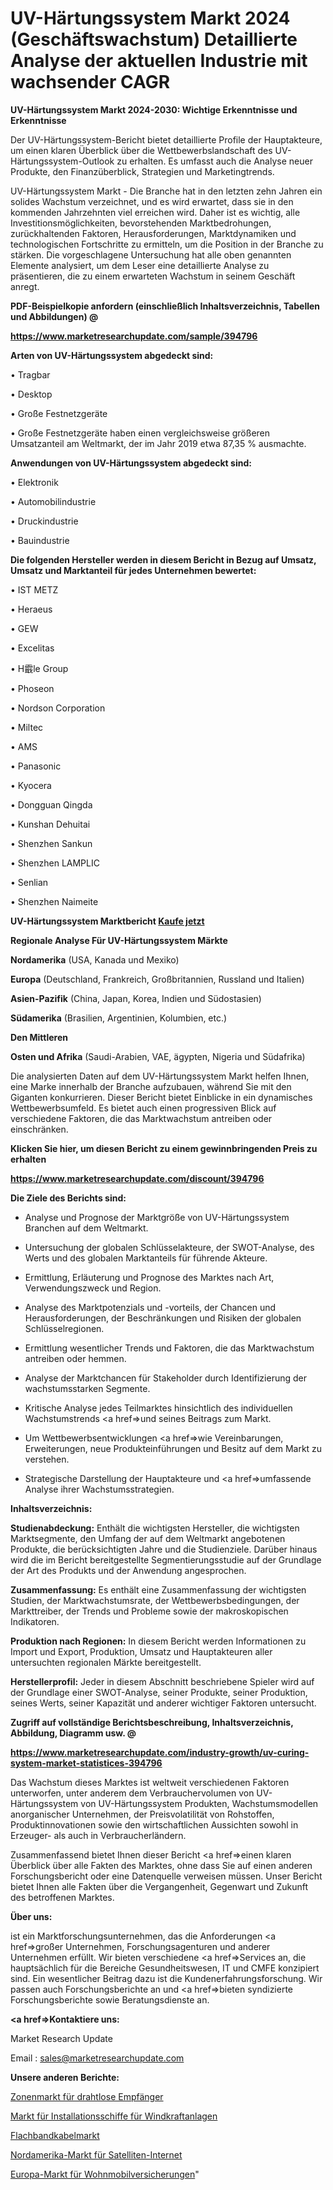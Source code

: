 # UV-Härtungssystem Markt 2024 (Geschäftswachstum) Detaillierte Analyse der aktuellen Industrie mit wachsender CAGR

<strong>UV-Härtungssystem Markt 2024-2030: Wichtige Erkenntnisse und Erkenntnisse</strong>

Der UV-Härtungssystem-Bericht bietet detaillierte Profile der Hauptakteure, um einen klaren Überblick über die Wettbewerbslandschaft des UV-Härtungssystem-Outlook zu erhalten. Es umfasst auch die Analyse neuer Produkte, den Finanzüberblick, Strategien und Marketingtrends.

UV-Härtungssystem Markt - Die Branche hat in den letzten zehn Jahren ein solides Wachstum verzeichnet, und es wird erwartet, dass sie in den kommenden Jahrzehnten viel erreichen wird. Daher ist es wichtig, alle Investitionsmöglichkeiten, bevorstehenden Marktbedrohungen, zurückhaltenden Faktoren, Herausforderungen, Marktdynamiken und technologischen Fortschritte zu ermitteln, um die Position in der Branche zu stärken. Die vorgeschlagene Untersuchung hat alle oben genannten Elemente analysiert, um dem Leser eine detaillierte Analyse zu präsentieren, die zu einem erwarteten Wachstum in seinem Geschäft anregt.



<strong><b>PDF-Beispielkopie anfordern (einschließlich Inhaltsverzeichnis, Tabellen und Abbildungen) @ </b></strong>

<strong><a href=https://www.marketresearchupdate.com/sample/394796>

<strong>https://www.marketresearchupdate.com/sample/394796</u></a></strong></strong>



<strong>Arten von UV-Härtungssystem abgedeckt sind:</strong>

• Tragbar

• Desktop

• Große Festnetzgeräte

• Große Festnetzgeräte haben einen vergleichsweise größeren Umsatzanteil am Weltmarkt, der im Jahr 2019 etwa 87,35 % ausmachte.



<strong>Anwendungen von UV-Härtungssystem abgedeckt sind:</strong>

• Elektronik

• Automobilindustrie

• Druckindustrie

• Bauindustrie



<strong>Die folgenden Hersteller werden in diesem Bericht in Bezug auf Umsatz, Umsatz und Marktanteil für jedes Unternehmen bewertet:</strong>

• IST METZ

• Heraeus

• GEW

• Excelitas

• H霵le Group

• Phoseon

• Nordson Corporation

• Miltec

• AMS

• Panasonic

• Kyocera

• Dongguan Qingda

• Kunshan Dehuitai

• Shenzhen Sankun

• Shenzhen LAMPLIC

• Senlian

• Shenzhen Naimeite



<strong>UV-Härtungssystem Marktbericht <a href=https://www.marketresearchupdate.com/buynow/394796>Kaufe jetzt</a></strong>



<strong>Regionale Analyse Für UV-Härtungssystem Märkte</strong>



<strong>Nordamerika</strong> (USA, Kanada und Mexiko)



<strong>Europa</strong> (Deutschland, Frankreich, Großbritannien, Russland und Italien)



<strong>Asien-Pazifik</strong> (China, Japan, Korea, Indien und Südostasien)



<strong>Südamerika</strong> (Brasilien, Argentinien, Kolumbien, etc.)



<strong>Den Mittleren</strong> 

<strong>Osten und Afrika</strong> (Saudi-Arabien, VAE, ägypten, Nigeria und Südafrika)

Die analysierten Daten auf dem UV-Härtungssystem Markt helfen Ihnen, eine Marke innerhalb der Branche aufzubauen, während Sie mit den Giganten konkurrieren. Dieser Bericht bietet Einblicke in ein dynamisches Wettbewerbsumfeld. Es bietet auch einen progressiven Blick auf verschiedene Faktoren, die das Marktwachstum antreiben oder einschränken.



<strong>Klicken Sie hier, um diesen Bericht zu einem gewinnbringenden Preis zu erhalten
</strong>

<strong><a href=https://www.marketresearchupdate.com/discount/394796>https://www.marketresearchupdate.com/discount/394796</b></u></strong></a>



<strong>Die Ziele des Berichts sind:</strong>

- Analyse und Prognose der Marktgröße von UV-Härtungssystem Branchen auf dem Weltmarkt.

- Untersuchung der globalen Schlüsselakteure, der SWOT-Analyse, des Werts und des globalen Marktanteils für führende Akteure.

- Ermittlung, Erläuterung und Prognose des Marktes nach Art, Verwendungszweck und Region.

- Analyse des Marktpotenzials und -vorteils, der Chancen und Herausforderungen, der Beschränkungen und Risiken der globalen Schlüsselregionen.

- Ermittlung wesentlicher Trends und Faktoren, die das Marktwachstum antreiben oder hemmen.

- Analyse der Marktchancen für Stakeholder durch Identifizierung der wachstumsstarken Segmente.

- Kritische Analyse jedes Teilmarktes hinsichtlich des individuellen Wachstumstrends <a href=>und</a> seines Beitrags zum Markt.

- Um Wettbewerbsentwicklungen <a href=>wie</a> Vereinbarungen, Erweiterungen, neue Produkteinführungen und Besitz auf dem Markt zu verstehen.

- Strategische Darstellung der Hauptakteure und <a href=>umfas</a>sende Analyse ihrer Wachstumsstrategien.



<strong>Inhaltsverzeichnis:</strong>



<strong>Studienabdeckung:</strong> Enthält die wichtigsten Hersteller, die wichtigsten Marktsegmente, den Umfang der auf dem Weltmarkt angebotenen Produkte, die berücksichtigten Jahre und die Studienziele. Darüber hinaus wird die im Bericht bereitgestellte Segmentierungsstudie auf der Grundlage der Art des Produkts und der Anwendung angesprochen.



<strong>Zusammenfassung:</strong> Es enthält eine Zusammenfassung der wichtigsten Studien, der Marktwachstumsrate, der Wettbewerbsbedingungen, der Markttreiber, der Trends und Probleme sowie der makroskopischen Indikatoren.



<strong>Produktion nach Regionen:</strong> In diesem Bericht werden Informationen zu Import und Export, Produktion, Umsatz und Hauptakteuren aller untersuchten regionalen Märkte bereitgestellt.



<strong>Herstellerprofil:</strong> Jeder in diesem Abschnitt beschriebene Spieler wird auf der Grundlage einer SWOT-Analyse, seiner Produkte, seiner Produktion, seines Werts, seiner Kapazität und anderer wichtiger Faktoren untersucht.



<strong><b>Zugriff auf vollständige Berichtsbeschreibung, Inhaltsverzeichnis, Abbildung, Diagramm usw. @ </b></strong>

<strong><a href=https://www.marketresearchupdate.com/industry-growth/uv-curing-system-market-statistices-394796>https://www.marketresearchupdate.com/industry-growth/uv-curing-system-market-statistices-394796</a></strong>

Das Wachstum dieses Marktes ist weltweit verschiedenen Faktoren unterworfen, unter anderem dem Verbrauchervolumen von UV-Härtungssystem von UV-Härtungssystem Produkten, Wachstumsmodellen anorganischer Unternehmen, der Preisvolatilität von Rohstoffen, Produktinnovationen sowie den wirtschaftlichen Aussichten sowohl in Erzeuger- als auch in Verbraucherländern.

Zusammenfassend bietet Ihnen dieser Bericht <a href=>einen</a> klaren Überblick über alle Fakten des Marktes, ohne dass Sie auf einen anderen Forschungsbericht oder eine Datenquelle verweisen müssen. Unser Bericht bietet Ihnen alle Fakten über die Vergangenheit, Gegenwart und Zukunft des betroffenen Marktes.



<strong>Über uns:</strong>

 ist ein Marktforschungsunternehmen, das die Anforderungen <a href=>großer</a> Unternehmen, Forschungsagenturen und anderer Unternehmen erfüllt. Wir bieten verschiedene <a href=>Services</a> an, die hauptsächlich für die Bereiche Gesundheitswesen, IT und CMFE konzipiert sind. Ein wesentlicher Beitrag dazu ist die Kundenerfahrungsforschung. Wir passen auch Forschungsberichte an und <a href=>bieten</a> syndizierte Forschungsberichte sowie Beratungsdienste an.



<strong><a href=>Kontaktiere uns:</a></strong>

Market Research Update

Email : sales@marketresearchupdate.com



<strong>Unsere anderen Berichte:</strong>

<a href=https://www.linkedin.com/pulse/zone-wireless-receiver-market-analysis-understanding>Zonenmarkt für drahtlose Empfänger</a>

<a href=https://www.linkedin.com/pulse/wind-turbine-installation-vessel-market-size>Markt für Installationsschiffe für Windkraftanlagen</a>

<a href=https://www.linkedin.com/pulse/ribbon-cable-market-research-report-reveals>Flachbandkabelmarkt</a>

<a href=https://www.linkedin.com/pulse/north-america-satellite-internet-market-2023>Nordamerika-Markt für Satelliten-Internet</a>

<a href=https://www.linkedin.com/pulse/europe-rv-insurance-market-report-covers-future-trends>Europa-Markt für Wohnmobilversicherungen</a>"
